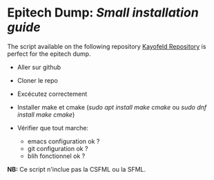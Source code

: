# Epitech Dump: *Small installation guide*

The script available on the following repository [Kayofeld Repository](https://github.com/kayofeld/script-installation-ordinateur-epitech) is perfect for the epitech dump.

- Aller sur github

- Cloner le repo

- Excécutez correctement

- Installer make et cmake (*sudo apt install make cmake* ou *sudo dnf install make cmake*)

- Vérifier que tout marche:
  - emacs configuration ok ?
  - git configuration ok ?
  - blih fonctionnel ok ?

**NB:** Ce script n'inclue pas la CSFML ou la SFML.